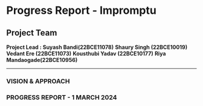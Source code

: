 # Progress Report - Impromptu
## Project Team
**Project Lead : Suyash Bandi(22BCE11078)**
**Shaury Singh (22BCE10019)**
**Vedant Ere (22BCE11073)**
**Kousthubi Yadav (22BCE10177)**
**Riya Mandaogade(22BCE10956)**
___

### VISION & APPROACH

### PROGRESS REPORT - 1 MARCH 2024